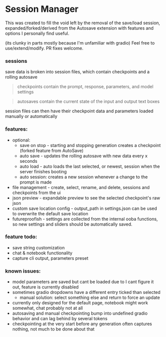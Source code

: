 # Session Manager

This was created to fill the void left by the removal of the save/load session, expanded/forked/derived from the Autosave extension with features and options I personally find useful.

(its clunky in parts mostly because I'm unfamiliar with gradio)
Feel free to use/extend/modify. PR fixes welcome.

### sessions
 save data is broken into session files, which contain checkpoints and a rolling autosave  

> checkpoints contain the prompt, response, parameters, and model settings 

> autosaves contain the current state of the input and output text boxes

session files can then have their checkpoint data and parameters loaded manually or automatically

### features:
- optional:
  -  save on stop - starting and stopping generation creates a checkpoint (forked feature from AutoSave)
  - auto save - updates the rolling autosave with new data every x seconds
  - auto load - auto loads the last selected, or newest, session when the server finishes booting
  - auto session: creates a new session whenever a change to the prompt is made
- file management - create, select, rename, and delete, sessions and checkpoints from the ui
- json preview - expandable preview to see the selected checkpoint's raw json
- custom save location config - output_path in settings.json can be used to overwrite the default save location
- futureproofish - settings are collected from the internal ooba functions, so new settings and sliders should be automatically saved. 

### feature todo:
- save string customization
- chat & notebook functionality
- capture cli output, parameters preset

### known issues:
- model parameters are saved but cant be loaded due to I cant figure it out, feature is currently disabled
- sometimes gradio dropdowns have a different entry ticked than selected 
  - manual solution: select something else and return to force an update
- currently only designed for the default page, notebook might work somewhat, chat probably not at all
- autosaving and manual checkpointing bump into undefined gradio behavior and can lag behind by several tokens
- checkpointing at the very start before any generation often captures nothing, not much to be done about that


